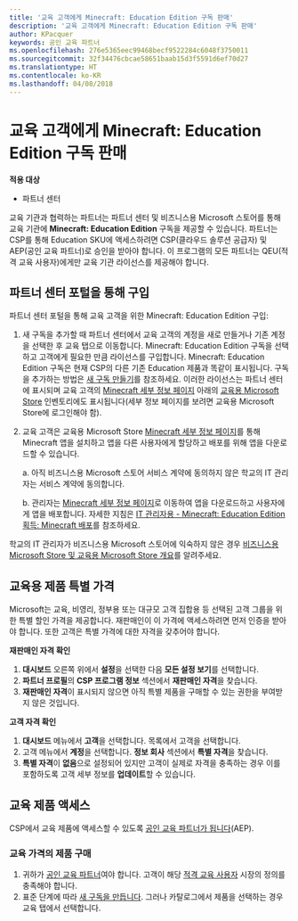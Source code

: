 ```yaml
---
title: '교육 고객에게 Minecraft: Education Edition 구독 판매'
description: '교육 고객에게 Minecraft: Education Edition 구독 판매'
author: KPacquer
keywords: 공인 교육 파트너
ms.openlocfilehash: 276e5365eec99468becf9522284c6048f3750011
ms.sourcegitcommit: 32f34476cbcae58651baab15d3f5591d6ef70d27
ms.translationtype: HT
ms.contentlocale: ko-KR
ms.lasthandoff: 04/08/2018
---
```

# <a name="sell-minecraft-education-edition-subscriptions-to-education-customers"></a>교육 고객에게 Minecraft: Education Edition 구독 판매

**적용 대상**

-  파트너 센터

교육 기관과 협력하는 파트너는 파트너 센터 및 비즈니스용 Microsoft 스토어를 통해 교육 기관에 **Minecraft: Education Edition** 구독을 제공할 수 있습니다.  파트너는 CSP를 통해 Education SKU에 액세스하려면 CSP(클라우드 솔루션 공급자) 및 AEP(공인 교육 파트너)로 승인을 받아야 합니다.  이 프로그램의 모든 파트너는 QEU(적격 교육 사용자)에게만 교육 기관 라이선스를 제공해야 합니다. 

## <a name="purchase-through-partner-center-portal"></a>파트너 센터 포털을 통해 구입 
파트너 센터 포털을 통해 교육 고객을 위한 Minecraft: Education Edition 구입: 

  1.  새 구독을 추가할 때 파트너 센터에서 교육 고객의 계정을 새로 만들거나 기존 계정을 선택한 후 교육 탭으로 이동합니다.  Minecraft: Education Edition 구독을 선택하고 고객에게 필요한 만큼 라이선스를 구입합니다. Minecraft: Education Edition 구독은 현재 CSP의 다른 기존 Education 제품과 똑같이 표시됩니다. 구독을 추가하는 방법은 [새 구독 만들기](create-a-new-subscription.md)를 참조하세요. 이러한 라이선스는 파트너 센터에 표시되며 교육 고객의 [Minecraft 세부 정보 페이지](https://educationstore.microsoft.com/en-us/store/details/minecraft-education-edition/9nblggh4r2r6) 아래의 [교육용 Microsoft Store](https://educationstore.microsoft.com/en-us/store) 인벤토리에도 표시됩니다(세부 정보 페이지를 보려면 교육용 Microsoft Store에 로그인해야 함). 

  2.  교육 고객은 교육용 Microsoft Store [Minecraft 세부 정보 페이지](https://educationstore.microsoft.com/en-us/store/details/minecraft-education-edition/9nblggh4r2r6)를 통해 Minecraft 앱을 설치하고 앱을 다른 사용자에게 할당하고 배포를 위해 앱을 다운로드할 수 있습니다. 

      a. 아직 비즈니스용 Microsoft 스토어 서비스 계약에 동의하지 않은 학교의 IT 관리자는 서비스 계약에 동의합니다. 

      b. 관리자는 [Minecraft 세부 정보 페이지](https://educationstore.microsoft.com/en-us/store/details/minecraft-education-edition/9nblggh4r2r6)로 이동하여 앱을 다운로드하고 사용자에게 앱을 배포합니다. 자세한 지침은 [IT 관리자용 - Minecraft: Education Edition 획득: Minecraft 배포](https://docs.microsoft.com/education/windows/school-get-minecraft#distribute-minecraft)를 참조하세요.
    
  학교의 IT 관리자가 비즈니스용 Microsoft 스토어에 익숙하지 않은 경우 [비즈니스용 Microsoft Store 및 교육용 Microsoft Store 개요](https://docs.microsoft.com/microsoft-store/windows-store-for-business-overview)를 알려주세요. 

## <a name="special-pricing-for-education-offers"></a>교육용 제품 특별 가격

Microsoft는 교육, 비영리, 정부용 또는 대규모 고객 집합용 등 선택된 고객 그룹을 위한 특별 할인 가격을 제공합니다. 재판매인이 이 가격에 액세스하려면 먼저 인증을 받아야 합니다. 또한 고객은 특별 가격에 대한 자격을 갖추어야 합니다.

**재판매인 자격 확인**

1.  **대시보드** 오른쪽 위에서 **설정**을 선택한 다음 **모든 설정 보기**를 선택합니다.
2.  **파트너 프로필**의 **CSP 프로그램 정보** 섹션에서 **재판매인 자격**을 찾습니다.
3.  **재판매인 자격**이 표시되지 않으면 아직 특별 제품을 구매할 수 있는 권한을 부여받지 않은 것입니다.

**고객 자격 확인**

1.  **대시보드** 메뉴에서 **고객**을 선택합니다. 목록에서 고객을 선택합니다.
2.  고객 메뉴에서 **계정**을 선택합니다. **정보 회사** 섹션에서 **특별 자격**을 찾습니다.
3.  **특별 자격**이 **없음**으로 설정되어 있지만 고객이 실제로 자격을 충족하는 경우 이를 포함하도록 고객 세부 정보를 **업데이트**할 수 있습니다.

## <a name="access-education-offers"></a>교육 제품 액세스 

CSP에서 교육 제품에 액세스할 수 있도록 [공인 교육 파트너가 됩니다](http://go.microsoft.com/fwlink/p/?LinkId=808781)(AEP).

### <a name="purchase-offers-at-education-pricing"></a>교육 가격의 제품 구매

1. 귀하가 [공인 교육 파트너](http://go.microsoft.com/fwlink/p/?LinkId=808781)여야 합니다.
고객이 해당 [적격 교육 사용자](http://go.microsoft.com/fwlink/p/?LinkId=808795) 시장의 정의를 충족해야 합니다.
2. 표준 단계에 따라 [새 구독을 만듭니다](create-a-new-subscription.md). 그러나 카탈로그에서 제품을 선택하는 경우 교육 탭에서 선택합니다.






<!-- ## Purchase through Partner Center API 

To help your education customers buy and deploy Minecraft: Education Edition through the Partner Center API:
  
  1.  See [Create an order](https://msdn.microsoft.com/library/partnercenter/mt634667.aspx(d=robot)) to learn how to use the Partner Center API to buy the desired number of licenses of Minecraft: Education Edition subscription.  Be sure to use the following Offer ID:  
     
      "OfferId": "EE10CBD2-7A12-45DE-BE11-0C2C7C6EEEB1"
     
      See [Get a list of subscriptions by ID](https://msdn.microsoft.com/library/partnercenter/mt683489.aspx) to learn how to see these licenses.  Note that these will also appear in the education customer’s [Microsoft Store for Business](https://www.microsoft.com/business-store) inventory under the [Minecraft details page](https://businessstore.microsoft.com/en-us/app-detail/9NBLGGH4R2R6/0016/00000000000000000000000000000000/online) (you must be logged into Store for Business to see this page).    

  2. Direct your education customer to distribute Minecraft through the Microsoft Store for Business [Minecraft details page](https://businessstore.microsoft.com/en-us/app-detail/9NBLGGH4R2R6/0016/00000000000000000000000000000000/online). Through Microsoft Store for Business, they can install the app, assign the app to others, and download the app to distribute. (Currently, Partner Center doesn't support these tasks.) 

     a. The school’s IT admin accepts the Microsoft Store for Business services agreement if they haven’t already.
    
     b. The admin goes to the Minecraft details page to download the app and distribute the app to users. For detailed instructions, see [For IT administrators - get Minecraft: Education Edition: Distribute Minecraft](https://docs.microsoft.com/education/windows/school-get-minecraft#distribute-minecraft). 

  If the school’s IT admin is not familiar with Microsoft Store for Business, direct them to [Microsoft Store for Business overview](https://docs.microsoft.com/microsoft-store/windows-store-for-business-overview). 

-->